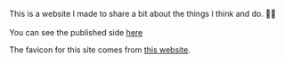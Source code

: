 This is a website I made to share a bit about the things I think and do. 👩‍🔬
<br/><br/>
You can see the published side [here](https://www.allysonenglish.io/)

The favicon for this site comes from [this website](https://www.flaticon.com/).
